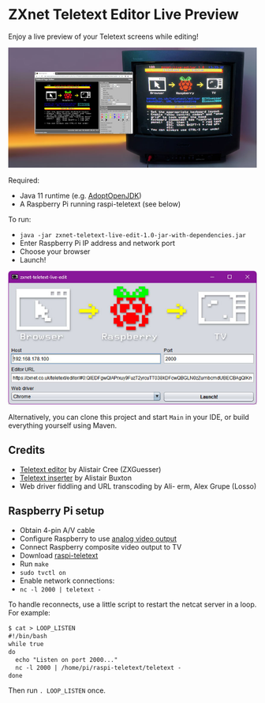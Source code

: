 # ZXnet Teletext Editor Live Preview

Enjoy a live preview of your Teletext screens while editing!

![Logo](headerlogo.jpg)

Required:

* Java 11 runtime (e.g. [AdoptOpenJDK](https://adoptopenjdk.net/))
* A Raspberry Pi running raspi-teletext (see below)

To run:

* `java -jar zxnet-teletext-live-edit-1.0-jar-with-dependencies.jar`
* Enter Raspberry Pi IP address and network port
* Choose your browser
* Launch!

![Launch dialog](launch.jpg)

Alternatively, you can clone this project and start `Main` in your IDE, or build
everything yourself using Maven.

## Credits

* [Teletext editor](https://zxnet.co.uk/teletext/editor/) by Alistair Cree (ZXGuesser)
* [Teletext inserter](https://github.com/ali1234/raspi-teletext) by Alistair Buxton
* Web driver fiddling and URL transcoding by Ali- erm, Alex Grupe (Losso)

## Raspberry Pi setup

* Obtain 4-pin A/V cable
* Configure Raspberry to use [analog video output](https://mlagerberg.gitbooks.io/raspberry-pi/content/3.5-analog-video-output.html)
* Connect Raspberry composite video output to TV
* Download [raspi-teletext](https://github.com/ali1234/raspi-teletext)
* Run `make`
* `sudo tvctl on`
* Enable network connections:
* `nc -l 2000 | teletext -`

To handle reconnects, use a little script to restart the netcat server in a loop. For example:

    $ cat > LOOP_LISTEN
    #!/bin/bash
    while true
    do
      echo "Listen on port 2000..."
      nc -l 2000 | /home/pi/raspi-teletext/teletext -
    done

Then run `. LOOP_LISTEN` once.
